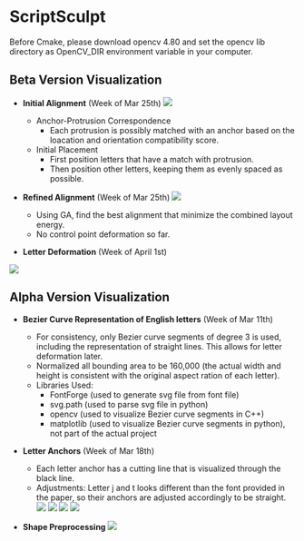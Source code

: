 

# ScriptSculpt
Before Cmake, please download opencv 4.80 and set the opencv lib directory as OpenCV_DIR environment variable in your computer.

## Beta Version Visualization
- **Initial Alignment** (Week of Mar 25th)
![](./visualization/initial/initialAlignment.png)

    * Anchor-Protrusion Correspondence
        * Each protrusion is possibly matched with an anchor based on the loacation and orientation compatibility score.
    * Initial Placement
        * First position letters that have a match with protrusion.
        * Then position other letters, keeping them as evenly spaced as possible.
        
- **Refined Alignment** (Week of Mar 25th)
![](./visualization/initial/refinedAlignment.png)

    * Using GA, find the best alignment that minimize the combined layout energy.
    * No control point deformation so far.

- **Letter Deformation** (Week of April 1st)

![](./visualization/packing/packing.png)

## Alpha Version Visualization
- **Bezier Curve Representation of English letters** (Week of Mar 11th)
    * For consistency, only Bezier curve segments of degree 3 is used, including the representation of straight lines. This allows for letter deformation later.
    * Normalized all bounding area to be 160,000 (the actual width and height is consistent with the original aspect ration of each letter).
    * Libraries Used:
        * FontForge (used to generate svg file from font file)
        * svg.path (used to parse svg file in python)
        * opencv (used to visualize Bezier curve segments in C++)
        * matplotlib (used to visualize Bezier curve segments in python), not part of the actual project
- **Letter Anchors** (Week of Mar 18th)
    * Each letter anchor has a cutting line that is visualized through the black line.
    * Adjustments: Letter j and t looks different than the font provided in the paper, so their anchors are adjusted accordingly to be straight.
![](./visualization/letter_as_curves/b.png)
![](./visualization/letter_as_curves/u.png)
![](./visualization/letter_as_curves/n.png)
![](./visualization/letter_as_curves/y.png)

- **Shape Preprocessing** 
![](./visualization/shape/overview.png)

